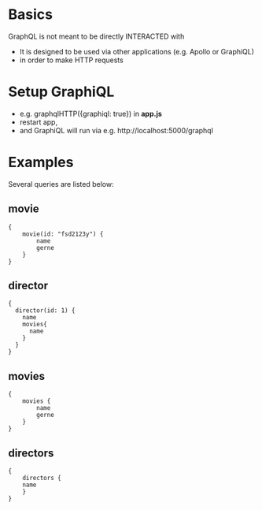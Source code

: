 # Basics

GraphQL is not meant to be directly INTERACTED with

- It is designed to be used via other applications (e.g. Apollo or GraphiQL)
- in order to make HTTP requests

# Setup GraphiQL

- e.g. graphqlHTTP({graphiql: true}) in **app.js**
- restart app,
- and GraphiQL will run via e.g. http://localhost:5000/graphql

# Examples

Several queries are listed below:

## movie

```
{
    movie(id: "fsd2123y") {
        name
        gerne
    }
}
```

## director

```
{
  director(id: 1) {
    name
    movies{
      name
    }
  }
}
```

## movies

```
{
    movies {
        name
        gerne
    }
}
```

## directors

```
{
    directors {
    name
    }
}
```
